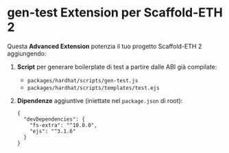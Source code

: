 # gen-test Extension per Scaffold-ETH 2

Questa **Advanced Extension** potenzia il tuo progetto Scaffold-ETH 2 aggiungendo:

1. **Script** per generare boilerplate di test a partire dalle ABI già compilate:
   - `packages/hardhat/scripts/gen-test.js`
   - `packages/hardhat/scripts/templates/test.ejs`

2. **Dipendenze** aggiuntive (iniettate nel `package.json` di root):
   ```json5
   {
     "devDependencies": {
       "fs-extra": "^10.0.0",
       "ejs": "^3.1.6"
     }
   }
